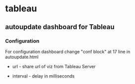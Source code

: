 # tableau
## autoupdate dashboard for Tableau

### Configuration

For configuration dashboard change "conf block" at 17 line in autoupdate.html

* url - share url of viz from Tableau Server

* interval - delay in milliseconds 
